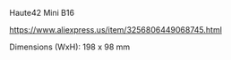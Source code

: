 Haute42 Mini B16

https://www.aliexpress.us/item/3256806449068745.html

Dimensions (WxH):
198 x 98 mm